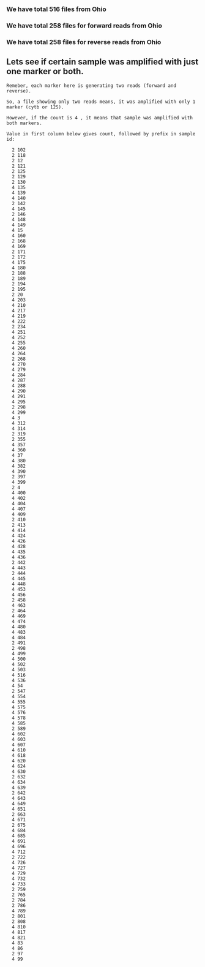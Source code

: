 ### We have total 516 files from Ohio

### We have total 258 files for forward reads from Ohio

### We have total 258 files for reverse reads from Ohio

## Lets see if certain sample was amplified with just one marker or both.

    Remeber, each marker here is generating two reads (forward and reverse).

    So, a file showing only two reads means, it was amplified with only 1 marker (cytb or 12S).

    However, if the count is 4 , it means that sample was amplified with both markers.

    Value in first column below gives count, followed by prefix in sample id:

      2 102
      2 118
      2 12
      2 121
      2 125
      2 129
      2 130
      4 135
      4 139
      4 140
      2 142
      4 145
      2 146
      4 148
      4 149
      4 15
      4 160
      2 168
      4 169
      2 171
      2 172
      4 175
      4 180
      2 188
      2 189
      2 194
      2 195
      2 20
      4 203
      4 210
      4 217
      4 219
      4 222
      2 234
      4 251
      4 252
      4 255
      4 260
      4 264
      2 268
      4 270
      4 279
      4 284
      4 287
      4 288
      4 290
      4 291
      4 295
      2 298
      4 299
      4 3
      4 312
      4 314
      2 319
      2 355
      4 357
      4 360
      4 37
      4 380
      4 382
      4 390
      2 397
      4 399
      2 4
      4 400
      4 402
      4 404
      4 407
      4 409
      2 410
      2 413
      4 414
      4 424
      4 426
      4 428
      4 435
      4 436
      2 442
      4 443
      2 444
      4 445
      4 448
      4 453
      4 456
      2 458
      4 463
      2 464
      4 469
      4 474
      4 480
      4 483
      4 484
      2 491
      2 498
      4 499
      4 500
      4 502
      4 503
      4 516
      4 536
      4 54
      2 547
      4 554
      4 555
      4 575
      4 576
      4 578
      4 585
      2 589
      4 602
      4 603
      4 607
      4 610
      4 618
      4 620
      4 624
      4 630
      2 632
      4 634
      4 639
      2 642
      4 643
      4 649
      4 651
      2 663
      4 671
      2 675
      4 684
      4 685
      4 691
      4 696
      4 712
      2 722
      4 726
      4 727
      4 729
      4 732
      4 733
      2 759
      2 765
      2 784
      2 786
      4 789
      2 801
      2 808
      4 810
      4 817
      4 821
      4 83
      4 86
      2 97
      4 99
